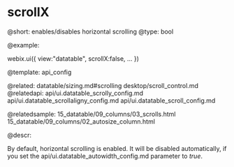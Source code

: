 scrollX
=============


@short:  enables/disables horizontal scrolling
@type:	bool

@example:

webix.ui({
	view:"datatable",
	scrollX:false,
	...
})


@template:	api_config

@related:
	datatable/sizing.md#scrolling
	desktop/scroll_control.md
@relatedapi:
	api/ui.datatable_scrolly_config.md
	api/ui.datatable_scrollaligny_config.md
    api/ui.datatable_scroll_config.md

@relatedsample:
	15_datatable/09_columns/03_scrolls.html
	15_datatable/09_columns/02_autosize_column.html

@descr:

By default, horizontal scrolling is enabled. It will be disabled automatically, if you set the api/ui.datatable_autowidth_config.md parameter to <i>true</i>.


